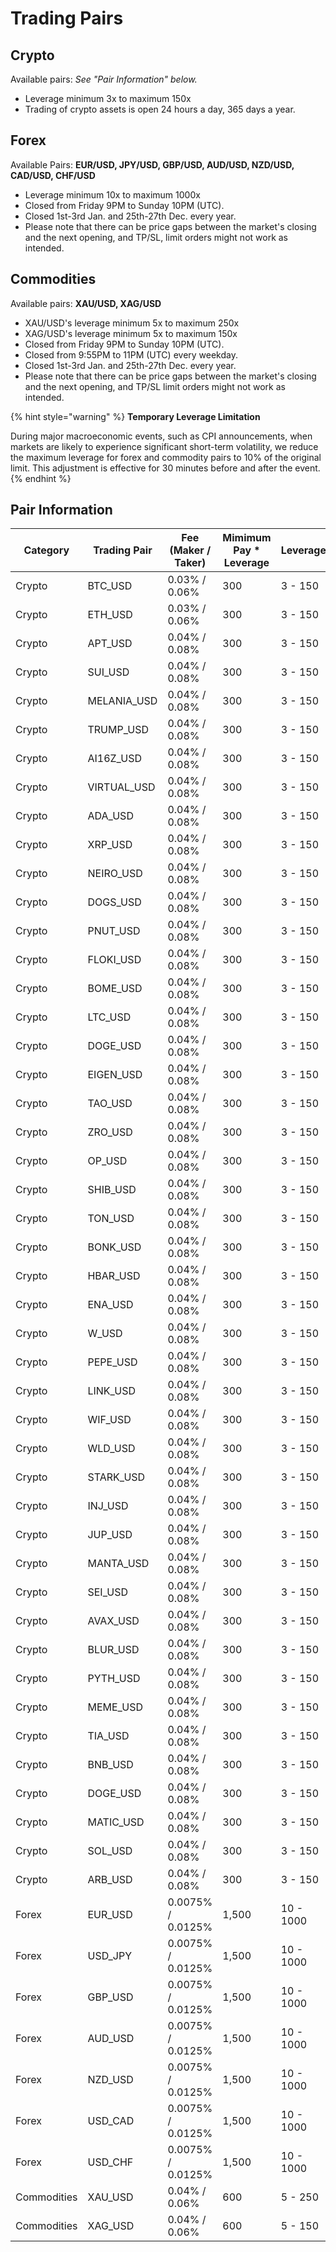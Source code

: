 # Trading Pairs

## **Crypto**

Available pairs: _See "Pair Information" below._

* Leverage minimum 3x to maximum 150x
* Trading of crypto assets is open 24 hours a day, 365 days a year.

## **Forex**

Available Pairs: **EUR/USD, JPY/USD, GBP/USD, AUD/USD, NZD/USD, CAD/USD, CHF/USD**

* Leverage minimum 10x to maximum 1000x
* Closed from Friday 9PM to Sunday 10PM (UTC).
* Closed 1st-3rd Jan. and 25th-27th Dec. every year.
* Please note that there can be price gaps between the market's closing and the next opening, and TP/SL, limit orders might not work as intended.

## Commodities

Available pairs: **XAU/USD, XAG/USD**

* XAU/USD's leverage minimum 5x to maximum 250x
* XAG/USD's leverage minimum 5x to maximum 150x
* Closed from Friday 9PM to Sunday 10PM (UTC).
* Closed from 9:55PM to 11PM (UTC) every weekday.
* Closed 1st-3rd Jan. and 25th-27th Dec. every year.
* Please note that there can be price gaps between the market's closing and the next opening, and TP/SL limit orders might not work as intended.

{% hint style="warning" %}
**Temporary Leverage Limitation**

During major macroeconomic events, such as CPI announcements, when markets are likely to experience significant short-term volatility, we reduce the maximum leverage for forex and commodity pairs to 10% of the original limit. This adjustment is effective for 30 minutes before and after the event.
{% endhint %}

## Pair Information

<table><thead><tr><th>Category</th><th>Trading Pair</th><th>Fee (Maker / Taker)</th><th>Mimimum Pay * Leverage</th><th>Leverage</th><th data-type="number">MaxOI</th><th>Skew Factor</th></tr></thead><tbody><tr><td>Crypto</td><td>BTC_USD</td><td>0.03% / 0.06%</td><td>300</td><td>3 - 150</td><td>500000</td><td>333333333.333333</td></tr><tr><td>Crypto</td><td>ETH_USD</td><td>0.03% / 0.06%</td><td>300</td><td>3 - 150</td><td>500000</td><td>333333333.333333</td></tr><tr><td>Crypto</td><td>APT_USD</td><td>0.04% / 0.08%</td><td>300</td><td>3 - 150</td><td>150000</td><td>60000000</td></tr><tr><td>Crypto</td><td>SUI_USD</td><td>0.04% / 0.08%</td><td>300</td><td>3 - 150</td><td>150000</td><td>60000000</td></tr><tr><td>Crypto</td><td>MELANIA_USD</td><td>0.04% / 0.08%</td><td>300</td><td>3 - 150</td><td>100000</td><td>30000000</td></tr><tr><td>Crypto</td><td>TRUMP_USD</td><td>0.04% / 0.08%</td><td>300</td><td>3 - 150</td><td>100000</td><td>30000000</td></tr><tr><td>Crypto</td><td>AI16Z_USD</td><td>0.04% / 0.08%</td><td>300</td><td>3 - 150</td><td>100000</td><td>30000000</td></tr><tr><td>Crypto</td><td>VIRTUAL_USD</td><td>0.04% / 0.08%</td><td>300</td><td>3 - 150</td><td>100000</td><td>30000000</td></tr><tr><td>Crypto</td><td>ADA_USD</td><td>0.04% / 0.08%</td><td>300</td><td>3 - 150</td><td>200000</td><td>100000000</td></tr><tr><td>Crypto</td><td>XRP_USD</td><td>0.04% / 0.08%</td><td>300</td><td>3 - 150</td><td>200000</td><td>100000000</td></tr><tr><td>Crypto</td><td>NEIRO_USD</td><td>0.04% / 0.08%</td><td>300</td><td>3 - 150</td><td>100000</td><td>30000000</td></tr><tr><td>Crypto</td><td>DOGS_USD</td><td>0.04% / 0.08%</td><td>300</td><td>3 - 150</td><td>100000</td><td>30000000</td></tr><tr><td>Crypto</td><td>PNUT_USD</td><td>0.04% / 0.08%</td><td>300</td><td>3 - 150</td><td>100000</td><td>30000000</td></tr><tr><td>Crypto</td><td>FLOKI_USD</td><td>0.04% / 0.08%</td><td>300</td><td>3 - 150</td><td>100000</td><td>30000000</td></tr><tr><td>Crypto</td><td>BOME_USD</td><td>0.04% / 0.08%</td><td>300</td><td>3 - 150</td><td>100000</td><td>30000000</td></tr><tr><td>Crypto</td><td>LTC_USD</td><td>0.04% / 0.08%</td><td>300</td><td>3 - 150</td><td>150000</td><td>45000000</td></tr><tr><td>Crypto</td><td>DOGE_USD</td><td>0.04% / 0.08%</td><td>300</td><td>3 - 150</td><td>200000</td><td>100000000</td></tr><tr><td>Crypto</td><td>EIGEN_USD</td><td>0.04% / 0.08%</td><td>300</td><td>3 - 150</td><td>150000</td><td>45000000</td></tr><tr><td>Crypto</td><td>TAO_USD</td><td>0.04% / 0.08%</td><td>300</td><td>3 - 150</td><td>150000</td><td>30000000</td></tr><tr><td>Crypto</td><td>ZRO_USD</td><td>0.04% / 0.08%</td><td>300</td><td>3 - 150</td><td>100000</td><td>45000000</td></tr><tr><td>Crypto</td><td>OP_USD</td><td>0.04% / 0.08%</td><td>300</td><td>3 - 150</td><td>150000</td><td>60000000</td></tr><tr><td>Crypto</td><td>SHIB_USD</td><td>0.04% / 0.08%</td><td>300</td><td>3 - 150</td><td>100000</td><td>20000000</td></tr><tr><td>Crypto</td><td>TON_USD</td><td>0.04% / 0.08%</td><td>300</td><td>3 - 150</td><td>150000</td><td>30000000</td></tr><tr><td>Crypto</td><td>BONK_USD</td><td>0.04% / 0.08%</td><td>300</td><td>3 - 150</td><td>150000</td><td>30000000</td></tr><tr><td>Crypto</td><td>HBAR_USD</td><td>0.04% / 0.08%</td><td>300</td><td>3 - 150</td><td>150000</td><td>60000000</td></tr><tr><td>Crypto</td><td>ENA_USD</td><td>0.04% / 0.08%</td><td>300</td><td>3 - 150</td><td>150000</td><td>30000000</td></tr><tr><td>Crypto</td><td>W_USD</td><td>0.04% / 0.08%</td><td>300</td><td>3 - 150</td><td>150000</td><td>45000000</td></tr><tr><td>Crypto</td><td>PEPE_USD</td><td>0.04% / 0.08%</td><td>300</td><td>3 - 150</td><td>100000</td><td>20000000</td></tr><tr><td>Crypto</td><td>LINK_USD</td><td>0.04% / 0.08%</td><td>300</td><td>3 - 150</td><td>200000</td><td>100000000</td></tr><tr><td>Crypto</td><td>WIF_USD</td><td>0.04% / 0.08%</td><td>300</td><td>3 - 150</td><td>100000</td><td>20000000</td></tr><tr><td>Crypto</td><td>WLD_USD</td><td>0.04% / 0.08%</td><td>300</td><td>3 - 150</td><td>100000</td><td>30000000</td></tr><tr><td>Crypto</td><td>STARK_USD</td><td>0.04% / 0.08%</td><td>300</td><td>3 - 150</td><td>100000</td><td>30000000</td></tr><tr><td>Crypto</td><td>INJ_USD</td><td>0.04% / 0.08%</td><td>300</td><td>3 - 150</td><td>150000</td><td>45000000</td></tr><tr><td>Crypto</td><td>JUP_USD</td><td>0.04% / 0.08%</td><td>300</td><td>3 - 150</td><td>100000</td><td>30000000</td></tr><tr><td>Crypto</td><td>MANTA_USD</td><td>0.04% / 0.08%</td><td>300</td><td>3 - 150</td><td>150000</td><td>60000000</td></tr><tr><td>Crypto</td><td>SEI_USD</td><td>0.04% / 0.08%</td><td>300</td><td>3 - 150</td><td>150000</td><td>60000000</td></tr><tr><td>Crypto</td><td>AVAX_USD</td><td>0.04% / 0.08%</td><td>300</td><td>3 - 150</td><td>200000</td><td>100000000</td></tr><tr><td>Crypto</td><td>BLUR_USD</td><td>0.04% / 0.08%</td><td>300</td><td>3 - 150</td><td>100000</td><td>30000000</td></tr><tr><td>Crypto</td><td>PYTH_USD</td><td>0.04% / 0.08%</td><td>300</td><td>3 - 150</td><td>100000</td><td>30000000</td></tr><tr><td>Crypto</td><td>MEME_USD</td><td>0.04% / 0.08%</td><td>300</td><td>3 - 150</td><td>100000</td><td>15000000</td></tr><tr><td>Crypto</td><td>TIA_USD</td><td>0.04% / 0.08%</td><td>300</td><td>3 - 150</td><td>150000</td><td>60000000</td></tr><tr><td>Crypto</td><td>BNB_USD</td><td>0.04% / 0.08%</td><td>300</td><td>3 - 150</td><td>200000</td><td>100000000</td></tr><tr><td>Crypto</td><td>DOGE_USD</td><td>0.04% / 0.08%</td><td>300</td><td>3 - 150</td><td>200000</td><td>100000000</td></tr><tr><td>Crypto</td><td>MATIC_USD</td><td>0.04% / 0.08%</td><td>300</td><td>3 - 150</td><td>200000</td><td>100000000</td></tr><tr><td>Crypto</td><td>SOL_USD</td><td>0.04% / 0.08%</td><td>300</td><td>3 - 150</td><td>200000</td><td>100000000</td></tr><tr><td>Crypto</td><td>ARB_USD</td><td>0.04% / 0.08%</td><td>300</td><td>3 - 150</td><td>150000</td><td>60000000</td></tr><tr><td>Forex</td><td>EUR_USD</td><td>0.0075% / 0.0125%</td><td>1,500</td><td>10 - 1000</td><td>1000000</td><td>5000000000</td></tr><tr><td>Forex</td><td>USD_JPY</td><td>0.0075% / 0.0125%</td><td>1,500</td><td>10 - 1000</td><td>1000000</td><td>5000000000</td></tr><tr><td>Forex</td><td>GBP_USD</td><td>0.0075% / 0.0125%</td><td>1,500</td><td>10 - 1000</td><td>1000000</td><td>5000000000</td></tr><tr><td>Forex</td><td>AUD_USD</td><td>0.0075% / 0.0125%</td><td>1,500</td><td>10 - 1000</td><td>500000</td><td>2000000000</td></tr><tr><td>Forex</td><td>NZD_USD</td><td>0.0075% / 0.0125%</td><td>1,500</td><td>10 - 1000</td><td>500000</td><td>2000000000</td></tr><tr><td>Forex</td><td>USD_CAD</td><td>0.0075% / 0.0125%</td><td>1,500</td><td>10 - 1000</td><td>500000</td><td>2000000000</td></tr><tr><td>Forex</td><td>USD_CHF</td><td>0.0075% / 0.0125%</td><td>1,500</td><td>10 - 1000</td><td>500000</td><td>2000000000</td></tr><tr><td>Commodities</td><td>XAU_USD</td><td>0.04% / 0.06%</td><td>600</td><td>5 - 250</td><td>800000</td><td>800000000</td></tr><tr><td>Commodities</td><td>XAG_USD</td><td>0.04% / 0.06%</td><td>600</td><td>5 - 150</td><td>400000</td><td>320000000</td></tr></tbody></table>
